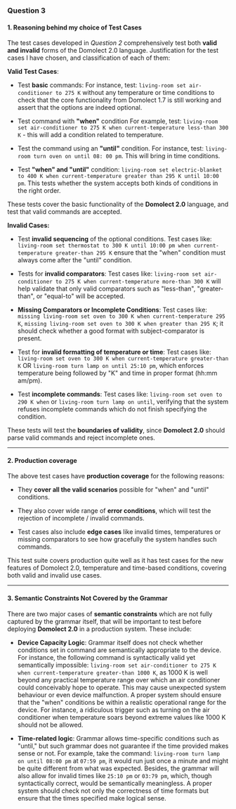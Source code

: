 ### Question 3

#### 1. **Reasoning behind my choice of Test Cases**

The test cases developed in *Question 2* comprehensively test both **valid and invalid** forms of the Domolect 2.0 language. Justification for the test cases I have chosen, and classification of each of them:

**Valid Test Cases**:

* Test **basic** commands: For instance, test: `living-room set air-conditioner to 275 K` without any temperature or time conditions to check that the core functionality from Domolect 1.7 is still working and assert that the options are indeed optional.

* Test command with **"when"** condition For example, test: `living-room set air-conditioner to 275 K when current-temperature less-than 300 K` - this will add a condition related to temperature.

* Test the command using an **"until"** condition. For instance, test: `living-room turn oven on until 08: 00 pm`. This will bring in time conditions.

* Test **"when" and "until"** condition: `living-room set electric-blanket to 400 K when current-temperature greater than 295 K until 10:00 pm`. This tests whether the system accepts both kinds of conditions in the right order.

These tests cover the basic functionality of the **Domolect 2.0** language, and test that valid commands are accepted.

**Invalid Cases:**

* Test **invalid sequencing** of the optional conditions. Test cases like: `living-room set thermostat to 300 K until 10:00 pm when current-temperature greater-than 295 K` ensure that the "when" condition must always come after the "until" condition.

* Tests for **invalid comparators**: Test cases like: `living-room set air-conditioner to 275 K when current-temperature more-than 300 K` will help validate that only valid comparators such as "less-than", "greater-than", or "equal-to" will be accepted.

* **Missing Comparators or Incomplete Conditions**: Test cases like: `missing living-room set oven to 300 K when current-temperature 295 K`, `missing living-room set oven to 300 K when greater than 295 K`; it should check whether a good format with subject-comparator is present.

* Test for **invalid formatting of temperature or time**: Test cases like: `living-room set oven to 300 K when current-temperature greater-than K` OR `living-room turn lamp on until 25:10 pm`, which enforces temperature being followed by "K" and time in proper format (hh:mm am/pm).

* Test **incomplete commands**: Test cases like: `living-room set oven to 290 K when` or `living-room turn lamp on until`, verifying that the system refuses incomplete commands which do not finish specifying the condition.

These tests will test the **boundaries of validity**, since **Domolect 2.0** should parse valid commands and reject incomplete ones.

---

#### 2. **Production coverage**

The above test cases have **production coverage** for the following reasons:

* They **cover all the valid scenarios** possible for "when" and "until" conditions.

* They also cover wide range of **error conditions**, which will test the rejection of incomplete / invalid commands.

* Test cases also include **edge cases** like invalid times, temperatures or missing comparators to see how gracefully the system handles such commands.

This test suite covers production quite well as it has test cases for the new features of Domolect 2.0, temperature and time-based conditions, covering both valid and invalid use cases.

---

#### 3. **Semantic Constraints Not Covered by the Grammar**

There are two major cases of **semantic constraints** which are not fully captured by the grammar itself, that will be important to test before deploying **Domolect 2.0** in a production system. These include:

* **Device Capacity Logic**: Grammar itself does not check whether conditions set in command are semantically appropriate to the device. For instance, the following command is syntactically valid yet semantically impossible: `living-room set air-conditioner to 275 K when current-temperature greater-than 1000 K`, as 1000 K is well beyond any practical temperature range over which an air conditioner could conceivably hope to operate. This may cause unexpected system behaviour or even device malfunction. A proper system should ensure that the "when" conditions be within a realistic operational range for the device. For instance, a ridiculous trigger such as turning on the air conditioner when temperature soars beyond extreme values like 1000 K should not be allowed.

* **Time-related logic**: Grammar allows time-specific conditions such as "until," but such grammar does not guarantee if the time provided makes sense or not. For example, take the command: `living-room turn lamp on until 08:00 pm`
at `07:59 pm`, it would run just once a minute and might be quite different from what was expected. Besides, the grammar will also allow for invalid times like `25:10 pm` or `03:79 pm`, which, though syntactically correct, would be semantically meaningless. A proper system should check not only the correctness of time formats but ensure that the times specified make logical sense.
